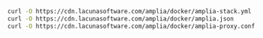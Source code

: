 ﻿```sh
curl -O https://cdn.lacunasoftware.com/amplia/docker/amplia-stack.yml
curl -O https://cdn.lacunasoftware.com/amplia/docker/amplia.json
curl -O https://cdn.lacunasoftware.com/amplia/docker/amplia-proxy.conf
```

